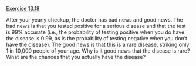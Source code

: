 [Exercise 13.18](ex_18/)

After your yearly checkup, the doctor has bad news and good news. The
bad news is that you tested positive for a serious disease and that the
test is 99% accurate (i.e., the probability of testing positive when you
do have the disease is 0.99, as is the probability of testing negative
when you don’t have the disease). The good news is that this is a rare
disease, striking only 1 in 10,000 people of your age. Why is it good
news that the disease is rare? What are the chances that you actually
have the disease?
